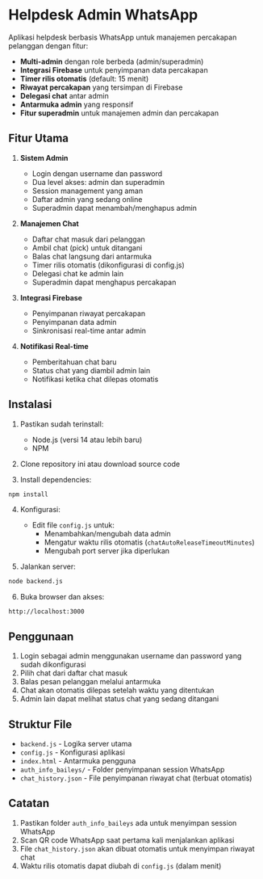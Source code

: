 # Helpdesk Admin WhatsApp

Aplikasi helpdesk berbasis WhatsApp untuk manajemen percakapan pelanggan dengan fitur:
- **Multi-admin** dengan role berbeda (admin/superadmin)
- **Integrasi Firebase** untuk penyimpanan data percakapan
- **Timer rilis otomatis** (default: 15 menit)
- **Riwayat percakapan** yang tersimpan di Firebase
- **Delegasi chat** antar admin
- **Antarmuka admin** yang responsif
- **Fitur superadmin** untuk manajemen admin dan percakapan

## Fitur Utama

1. **Sistem Admin**
   - Login dengan username dan password
   - Dua level akses: admin dan superadmin
   - Session management yang aman
   - Daftar admin yang sedang online
   - Superadmin dapat menambah/menghapus admin

2. **Manajemen Chat**
   - Daftar chat masuk dari pelanggan
   - Ambil chat (pick) untuk ditangani
   - Balas chat langsung dari antarmuka
   - Timer rilis otomatis (dikonfigurasi di config.js)
   - Delegasi chat ke admin lain
   - Superadmin dapat menghapus percakapan

3. **Integrasi Firebase**
   - Penyimpanan riwayat percakapan
   - Penyimpanan data admin
   - Sinkronisasi real-time antar admin

4. **Notifikasi Real-time**
   - Pemberitahuan chat baru
   - Status chat yang diambil admin lain
   - Notifikasi ketika chat dilepas otomatis

## Instalasi

1. Pastikan sudah terinstall:
   - Node.js (versi 14 atau lebih baru)
   - NPM

2. Clone repository ini atau download source code

3. Install dependencies:
```bash
npm install
```

4. Konfigurasi:
   - Edit file `config.js` untuk:
     - Menambahkan/mengubah data admin
     - Mengatur waktu rilis otomatis (`chatAutoReleaseTimeoutMinutes`)
     - Mengubah port server jika diperlukan

5. Jalankan server:
```bash
node backend.js
```

6. Buka browser dan akses:
```
http://localhost:3000
```

## Penggunaan

1. Login sebagai admin menggunakan username dan password yang sudah dikonfigurasi
2. Pilih chat dari daftar chat masuk
3. Balas pesan pelanggan melalui antarmuka
4. Chat akan otomatis dilepas setelah waktu yang ditentukan
5. Admin lain dapat melihat status chat yang sedang ditangani

## Struktur File

- `backend.js` - Logika server utama
- `config.js` - Konfigurasi aplikasi
- `index.html` - Antarmuka pengguna
- `auth_info_baileys/` - Folder penyimpanan session WhatsApp
- `chat_history.json` - File penyimpanan riwayat chat (terbuat otomatis)

## Catatan

1. Pastikan folder `auth_info_baileys` ada untuk menyimpan session WhatsApp
2. Scan QR code WhatsApp saat pertama kali menjalankan aplikasi
3. File `chat_history.json` akan dibuat otomatis untuk menyimpan riwayat chat
4. Waktu rilis otomatis dapat diubah di `config.js` (dalam menit)